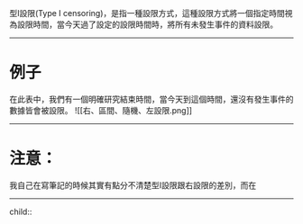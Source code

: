 型I設限(Type I censoring)，是指一種設限方式，這種設限方式將一個指定時間視為設限時間，當今天過了設定的設限時間時，將所有未發生事件的資料設限。
- - -
# 例子
在此表中，我們有一個明確研究結束時間，當今天到這個時間，還沒有發生事件的數據皆會被設限。
![[右、區間、隨機、左設限.png]]
- - -
# 注意：
我自己在寫筆記的時候其實有點分不清楚型I設限跟右設限的差別，而在
- - -
child::